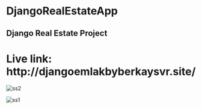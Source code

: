 # DjangoRealEstateApp
<h2>Django Real Estate Project</h2>
<h1>Live link: http://djangoemlakbyberkaysvr.site/</h1>

![ss2](https://user-images.githubusercontent.com/72870590/228870360-bbfdacfd-74f6-4b5a-8dfe-a67cdede563b.jpg)

![ss1](https://user-images.githubusercontent.com/72870590/228870367-34ae7898-b518-411a-b095-0825d5d5da16.jpg)
